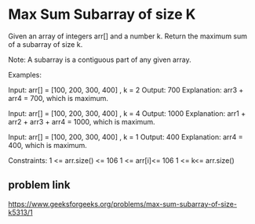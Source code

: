 # Max Sum Subarray of size K
Given an array of integers arr[]  and a number k. Return the maximum sum of a subarray of size k.

Note: A subarray is a contiguous part of any given array.

Examples:

Input: arr[] = [100, 200, 300, 400] , k = 2
Output: 700
Explanation: arr3  + arr4 = 700, which is maximum.

Input: arr[] = [100, 200, 300, 400] , k = 4
Output: 1000
Explanation: arr1 + arr2 + arr3 + arr4 = 1000, which is maximum.

Input: arr[] = [100, 200, 300, 400] , k = 1
Output: 400
Explanation: arr4 = 400, which is maximum.

Constraints:
1 <= arr.size() <= 106
1 <= arr[i]<= 106
1 <= k<= arr.size()


## problem link
https://www.geeksforgeeks.org/problems/max-sum-subarray-of-size-k5313/1